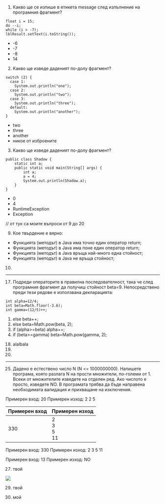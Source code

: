 1. Какво ще се изпише в етикета message след изпълнение на програмния фрагмент?

```
float i = 15;
do --i;
while (i > -7);
lblResult.setText(i.toString());
```

- -6
- -7
- -8
- 14



2. Kакво ще изведе даденият по-долу фрагмент?

```
switch (2) {
  case 1:
    System.out.println("one");
  case 2:
    System.out.println("two");
  case 3:
    System.out.println("three");
  default:
    System.out.println("another");
}
```

- two
- three
- another
- никое от изброените


3. Kакво ще изведе даденият по-долу фрагмент?
```
public class Shadow {
    static int a;
    public static void main(String[] args) {
        int a;
        a = 4;
        System.out.println(Shadow.a);
    }
}
```

- 0
- 4
- RuntimeException
- Exception

// от тук са моите въпроси от 9 до 20

9. Кое твърдение е вярно:

- Функцията (методът) в Java има точно един оператор return;
- Функцията (методът) в Java има поне един оператор return;
- Функцията (методът) в Java връща най-много една стойност;
- Функцията (методът) в Java не връща стойност;


10. 

---------------------------

17. Подреди операторите в правилна последователност, така че след програмния фрагмент да получиш стойност beta=9.
Непосредствено преди тези редове е използвана декларацията:
```
int alpha=12/4;
int beta=Math.floor(-3.6);
int gamma=(12/5)++;
```
  1)  else beta++;
  2)  else beta=Math.pow(beta, 2);
  3)  if (alpha>=beta) alpha++;
  4)  if (beta>=gamma) beta=Math.pow(gamma, 2);
   


18. alalbala
19.
20.

--------------------------
25. Дадено е естествено число N (N <= 1000000000). Напишете програма, която разлага N на прости множители, по-големи от 1. Всеки от множителите изведете на отделен ред. Ако числото е просто, изведете NO. В програмата трябва да бъде направена необходимата валидация и прихващане на изключения.

Примерен вход: 20
Примерен изход: 
2
2
5

<table>
  <thead>
    <th>Примерен вход</th>
    <th>Примерен изход</th>
  </thead>
  <tbody>
    <td>330</td>
    <td>
      2<br>
      3<br>
      5<br>
      11
    </td>
  </tbody>
</table>
Примерен вход: 330
Примерен изход: 
2
3
5
11

Примерен вход: 13
Примерен изход: 
NO


27. твой
<img src="https://upload.wikimedia.org/wikipedia/commons/3/3f/Greven%2C_Fuestrup%2C_Dortmund-Ems-Kanal%2C_Alte_Fahrt%2C_Sicherheitssperrtor_--_2021_--_3918.jpg">


29. твой


31. мой



